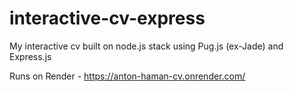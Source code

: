 # interactive-cv-express
My interactive cv built on node.js stack using Pug.js (ex-Jade) and Express.js

Runs on Render - https://anton-haman-cv.onrender.com/